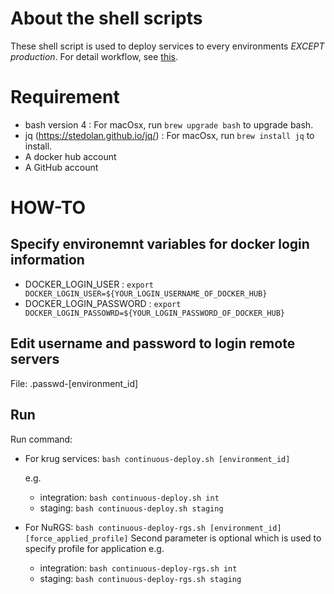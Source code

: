 # About the shell scripts
These shell script is used to deploy services to every environments *EXCEPT production*.
For detail workflow, see [this](https://staroad.atlassian.net/wiki/spaces/ITOPS/pages/360251446/Deploy+krug+services+DRAFT).
# Requirement

- bash version 4 : For macOsx, run `brew upgrade bash` to upgrade bash.
- jq (https://stedolan.github.io/jq/) : For macOsx, run `brew install jq` to install.
- A docker hub account
- A GitHub account
 
# HOW-TO
## Specify environemnt variables for docker login information
- DOCKER_LOGIN_USER : `export DOCKER_LOGIN_USER=${YOUR_LOGIN_USERNAME_OF_DOCKER_HUB}`
- DOCKER_LOGIN_PASSWORD : `export DOCKER_LOGIN_PASSOWRD=${YOUR_LOGIN_PASSWORD_OF_DOCKER_HUB}`

## Edit username and password to login remote servers
File: .passwd-[environment_id]

## Run
Run command:

- For krug services: `bash continuous-deploy.sh [environment_id]`

	e.g.
	- integration: `bash continuous-deploy.sh int`
	- staging: `bash continuous-deploy.sh staging`

- For NuRGS: `bash continuous-deploy-rgs.sh [environment_id] [force_applied_profile]`
Second parameter is optional which is used to specify profile for application
e.g.
    - integration: `bash continuous-deploy-rgs.sh int`
    - staging: `bash continuous-deploy-rgs.sh staging`
